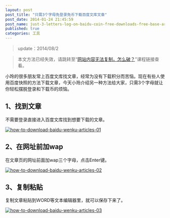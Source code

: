 ```yaml
---
layout: post
post_title: "只需3个字母免登录免币下载百度文库文章"
post_date: 2014-01-24 21:45:59
post_name: just-3-letters-log-on-baidu-coin-free-downloads-free-base-articles
published: true
categories: 工具
---
```


> update：2014/08/2

> 本文方法已经失效，请跳转至“[网站内容无法复制，怎么破？](http://www.banpie.info/how-to-copy-the-content-of-the-website/)”课程链接查看。

小玲的很多朋友常上百度文库找文章，经常为没有下载积分而苦恼。现在有些人使用百度快照的方法下载文章，今天小玲介绍另一种方法给大家，只需3个字母就让你轻松摆脱登录和下载币的烦恼。

## 1、找到文章

不需要登录直接进入百度文库找到想要下载的文章。

[![how-to-download-baidu-wenku-articles-01](http://7arnhx.com1.z0.glb.clouddn.com/wp-content/uploads/2014/01/how-to-download-baidu-wenku-articles-01.png)](http://7arnhx.com1.z0.glb.clouddn.com/wp-content/uploads/2014/01/how-to-download-baidu-wenku-articles-01.png)

## 2、在网址前加wap

在文章页的网址前面加wap三个字母，点击Enter键。

[![how-to-download-baidu-wenku-articles-02](http://7arnhx.com1.z0.glb.clouddn.com/wp-content/uploads/2014/01/how-to-download-baidu-wenku-articles-02.png)](http://7arnhx.com1.z0.glb.clouddn.com/wp-content/uploads/2014/01/how-to-download-baidu-wenku-articles-02.png)

## 3、复制粘贴

复制文章粘贴到WORD等文本编辑器里，就可以保存下来了。

[![how-to-download-baidu-wenku-articles-03](http://7arnhx.com1.z0.glb.clouddn.com/wp-content/uploads/2014/01/how-to-download-baidu-wenku-articles-03.png)](http://7arnhx.com1.z0.glb.clouddn.com/wp-content/uploads/2014/01/how-to-download-baidu-wenku-articles-03.png)